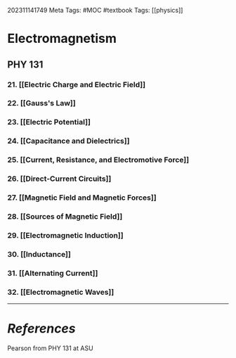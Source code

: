 202311141749
Meta Tags: #MOC #textbook
Tags: [[physics]]

# Electromagnetism

## PHY 131

### 21. [[Electric Charge and Electric Field]]
### 22. [[Gauss's Law]]
### 23. [[Electric Potential]]
### 24. [[Capacitance and Dielectrics]]
### 25. [[Current, Resistance, and Electromotive Force]]
### 26. [[Direct-Current Circuits]]
### 27. [[Magnetic Field and Magnetic Forces]]
### 28. [[Sources of Magnetic Field]]
### 29. [[Electromagnetic Induction]]
### 30. [[Inductance]]
### 31. [[Alternating Current]]
### 32. [[Electromagnetic Waves]]



---
# *References*

Pearson from PHY 131 at ASU